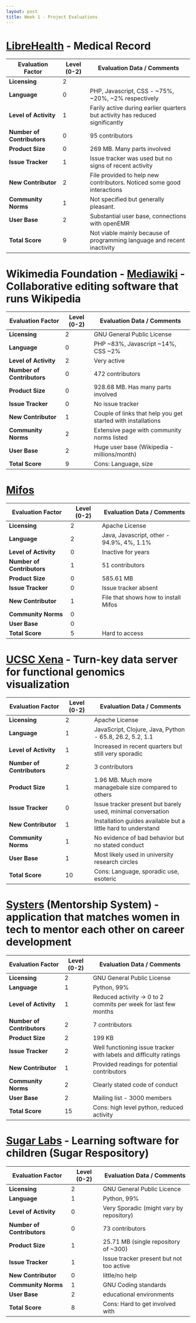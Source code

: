 ```yaml
---
layout: post
title: Week 1 - Project Evaluations 
---
```


# [LibreHealth](https://librehealth.io/) - Medical Record


| Evaluation Factor          | Level (0-2)    | Evaluation Data / Comments |
|---|---|---|
| __Licensing__              |   2   |                 |
| __Language__               |   0   | PHP, Javascript, CSS - ~75%, ~20%, ~2% respectively |
| __Level of Activity__  |  1 | Farily active during earlier quarters but activity has reduced significantly|
| __Number of Contributors__ |   0   | 95 contributors       | 
| __Product Size__           |   0   | 269 MB. Many parts involved                 |
| __Issue Tracker__          |   1   | Issue tracker was used but no signs of recent activity  |
| __New Contributor__        |   2   | File provided to help new contributors. Noticed some good interactions    |
| __Community Norms__        |   1   | Not specified but generally pleasant.               |
| __User Base__              |   2   | Substantial user base, connections with openEMR                |
| __Total Score__            |   9   | Not viable mainly because of programming language and recent inactivity         |


# Wikimedia Foundation - [Mediawiki](https://www.mediawiki.org/wiki/MediaWiki) - Collaborative editing software that runs Wikipedia


| Evaluation Factor          | Level (0-2)  | Evaluation Data / Comments |
|---|---|---|
| __Licensing__              |   2   | GNU General Public License              |
| __Language__               |   0   | PHP ~83%, Javascript ~14%, CSS ~2%       |
| __Level of Activity__      |   2   | Very active               |
| __Number of Contributors__ |   0   | 472 contributors            |
| __Product Size__           |   0   | 928.68 MB. Has many parts involved                |
| __Issue Tracker__          |   0   | No issue tracker           |
| __New Contributor__        |   1   | Couple of links that help you get started with installations         |
| __Community Norms__        |   2   | Extensive page with community norms listed              |
| __User Base__              |   2   | Huge user base (Wikipedia - millions/month)             |
| __Total Score__            |   9   | Cons: Language, size                |


# [Mifos](http://mifos.org/)

| Evaluation Factor          | Level (0-2)  | Evaluation Data / Comments |
|---|---|---|
| __Licensing__              |   2   | Apache License               |
| __Language__               |   2   | Java, Javascript, other - 94.9%, 4%, 1.1%      |
| __Level of Activity__      |   0   | Inactive for years              |
| __Number of Contributors__ |   1   | 51 contributors              |
| __Product Size__           |   0   | 585.61 MB                |
| __Issue Tracker__          |   0   | Issue tracker absent         |
| __New Contributor__        |   1   | File that shows how to install Mifos               |
| __Community Norms__        |   0   |                 |
| __User Base__              |   0   |                 |
| __Total Score__            |   5   | Hard to access               |



# [UCSC Xena](https://xena.ucsc.edu/) - Turn-key data server for functional genomics visualization

| Evaluation Factor          | Level (0-2)  | Evaluation Data / Comments |
|---|---|---|
| __Licensing__              |  2    | Apache License            |
| __Language__               |  1    | JavaScript, Clojure, Java, Python - 65.8, 26.2, 5.2, 1.1      |
| __Level of Activity__      |  1    | Increased in recent quarters but still very sporadic             |
| __Number of Contributors__ |  2    | 3 contributors              |
| __Product Size__           |  1    | 1.96 MB. Much more managebale size compared to others            |
| __Issue Tracker__          |  0    | Issue tracker present but barely used, minimal conversation       |
| __New Contributor__        |  1    | Installation guides available but a little hard to understand    |
| __Community Norms__        |  1    | No evidence of bad behavior but no stated conduct               |
| __User Base__              |  1    | Most likely used in university research circles                |
| __Total Score__            |  10   | Cons: Language, sporadic use, esoteric               |


# [Systers](http://systers.io/) (Mentorship System) - application that matches women in tech to mentor each other on career development 

| Evaluation Factor          | Level (0-2)  | Evaluation Data / Comments |
|---|---|---|
| __Licensing__              |   2   | GNU General Public License            |
| __Language__               |   1   | Python, 99%                |
| __Level of Activity__      |   1   | Reduced activity -> 0 to 2 commits per week for last few months|
| __Number of Contributors__ |   2   | 7 contributors           |
| __Product Size__           |   2   | 199 KB                |
| __Issue Tracker__          |   2   | Well functioning issue tracker with labels and difficulty ratings    |
| __New Contributor__        |   1   | Provided readings for potential contributors                |
| __Community Norms__        |   2   | Clearly stated code of conduct                |
| __User Base__              |   2   | Mailing list - 3000 members                |
| __Total Score__            |   15  | Cons: high level python, reduced activity               |


# [Sugar Labs](https://sugarlabs.org/) - Learning software for children (Sugar Respository)

| Evaluation Factor          | Level (0-2)  | Evaluation Data / Comments |
|---|---|---|
| __Licensing__              |  2    | GNU General Public Licence             |
| __Language__               |  1    | Python, 99%                |
| __Level of Activity__      |  0    | Very Sporadic (might vary by repository)            |
| __Number of Contributors__ |  0    | 73 contributors                 |
| __Product Size__           |  1    | 25.71 MB (single repository of ~300)               |
| __Issue Tracker__          |  1    | Issue tracker present but not too active        |
| __New Contributor__        |  0    | little/no help                |
| __Community Norms__        |  1    | GNU Coding standards                |
| __User Base__              |  2    | educational environments                |
| __Total Score__            |  8    | Cons: Hard to get involved with                |



















